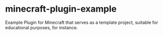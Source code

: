 # minecraft-plugin-example
Example Plugin for Minecraft that serves as a template project, suitable for educational purposes, for instance.
